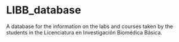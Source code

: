# LIBB_database
A database for the information on the labs and courses taken by the students in the Licenciatura en Investigación Biomédica Básica.

